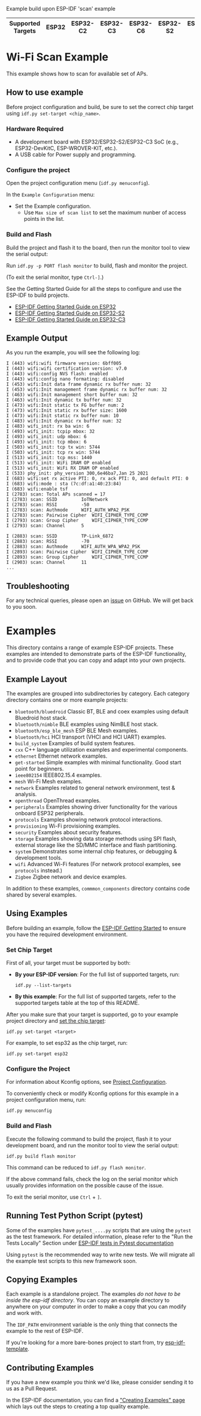 Example build upon ESP-IDF 'scan' example

| Supported Targets | ESP32 | ESP32-C2 | ESP32-C3 | ESP32-C6 | ESP32-S2 | ESP32-S3 |
| ----------------- | ----- | -------- | -------- | -------- | -------- | -------- |

# Wi-Fi Scan Example
This example shows how to scan for available set of APs.

## How to use example
Before project configuration and build, be sure to set the correct chip target using `idf.py set-target <chip_name>`.

### Hardware Required
* A development board with ESP32/ESP32-S2/ESP32-C3 SoC (e.g., ESP32-DevKitC, ESP-WROVER-KIT, etc.).
* A USB cable for Power supply and programming.

### Configure the project

Open the project configuration menu (`idf.py menuconfig`).

In the `Example Configuration` menu:

* Set the Example configuration.
    * Use `Max size of scan list` to set the maximum nunber of access points in the list.

### Build and Flash

Build the project and flash it to the board, then run the monitor tool to view the serial output:

Run `idf.py -p PORT flash monitor` to build, flash and monitor the project.

(To exit the serial monitor, type ``Ctrl-]``.)

See the Getting Started Guide for all the steps to configure and use the ESP-IDF to build projects.

* [ESP-IDF Getting Started Guide on ESP32](https://docs.espressif.com/projects/esp-idf/en/latest/esp32/get-started/index.html)
* [ESP-IDF Getting Started Guide on ESP32-S2](https://docs.espressif.com/projects/esp-idf/en/latest/esp32s2/get-started/index.html)
* [ESP-IDF Getting Started Guide on ESP32-C3](https://docs.espressif.com/projects/esp-idf/en/latest/esp32c3/get-started/index.html)

## Example Output

As you run the example, you will see the following log:

```
I (443) wifi:wifi firmware version: 6bff005
I (443) wifi:wifi certification version: v7.0
I (443) wifi:config NVS flash: enabled
I (443) wifi:config nano formating: disabled
I (453) wifi:Init data frame dynamic rx buffer num: 32
I (453) wifi:Init management frame dynamic rx buffer num: 32
I (463) wifi:Init management short buffer num: 32
I (463) wifi:Init dynamic tx buffer num: 32
I (473) wifi:Init static tx FG buffer num: 2
I (473) wifi:Init static rx buffer size: 1600
I (473) wifi:Init static rx buffer num: 10
I (483) wifi:Init dynamic rx buffer num: 32
I (483) wifi_init: rx ba win: 6
I (493) wifi_init: tcpip mbox: 32
I (493) wifi_init: udp mbox: 6
I (493) wifi_init: tcp mbox: 6
I (503) wifi_init: tcp tx win: 5744
I (503) wifi_init: tcp rx win: 5744
I (513) wifi_init: tcp mss: 1440
I (513) wifi_init: WiFi IRAM OP enabled
I (513) wifi_init: WiFi RX IRAM OP enabled
I (533) phy_init: phy_version 300,6e46ba7,Jan 25 2021
I (683) wifi:set rx active PTI: 0, rx ack PTI: 0, and default PTI: 0
I (683) wifi:mode : sta (7c:df:a1:40:23:84)
I (683) wifi:enable tsf
I (2783) scan: Total APs scanned = 17
I (2783) scan: SSID 		IoTNetwork
I (2783) scan: RSSI 		-50
I (2783) scan: Authmode 	WIFI_AUTH_WPA2_PSK
I (2783) scan: Pairwise Cipher 	WIFI_CIPHER_TYPE_CCMP
I (2793) scan: Group Cipher 	WIFI_CIPHER_TYPE_CCMP
I (2793) scan: Channel 		5

I (2883) scan: SSID 		TP-Link_6872
I (2883) scan: RSSI 		-70
I (2883) scan: Authmode 	WIFI_AUTH_WPA_WPA2_PSK
I (2893) scan: Pairwise Cipher 	WIFI_CIPHER_TYPE_CCMP
I (2893) scan: Group Cipher 	WIFI_CIPHER_TYPE_CCMP
I (2903) scan: Channel 		11
...
```

## Troubleshooting

For any technical queries, please open an [issue](https://github.com/espressif/esp-idf/issues) on GitHub. We will get back to you soon.

# Examples

This directory contains a range of example ESP-IDF projects. These examples are intended to demonstrate parts of the ESP-IDF functionality, and to provide code that you can copy and adapt into your own projects.

## Example Layout

The examples are grouped into subdirectories by category. Each category directory contains one or more example projects:

- `bluetooth/bluedroid` Classic BT, BLE and coex examples using default Bluedroid host stack.
- `bluetooth/nimble` BLE examples using NimBLE host stack.
- `bluetooth/esp_ble_mesh` ESP BLE Mesh examples.
- `bluetooth/hci` HCI transport (VHCI and HCI UART) examples.
- `build_system` Examples of build system features.
- `cxx` C++ language utilization examples and experimental components.
- `ethernet` Ethernet network examples.
- `get-started` Simple examples with minimal functionality. Good start point for beginners.
- `ieee802154` IEEE802.15.4 examples.
- `mesh` Wi-Fi Mesh examples.
- `network` Examples related to general network environment, test & analysis.
- `openthread` OpenThread examples.
- `peripherals` Examples showing driver functionality for the various onboard ESP32 peripherals.
- `protocols` Examples showing network protocol interactions.
- `provisioning` Wi-Fi provisioning examples.
- `security` Examples about security features.
- `storage` Examples showing data storage methods using SPI flash, external storage like the SD/MMC interface and flash partitioning.
- `system` Demonstrates some internal chip features, or debugging & development tools.
- `wifi` Advanced Wi-Fi features (For network protocol examples, see `protocols` instead.)
- `Zigbee` Zigbee network and device examples.

In addition to these examples, `commmon_components` directory contains code shared by several examples.

## Using Examples

Before building an example, follow the [ESP-IDF Getting Started](https://idf.espressif.com/) to ensure you have the required development environment.

### Set Chip Target

First of all, your target must be supported by both:

- **By your ESP-IDF version**: For the full list of supported targets, run:
  ```
  idf.py --list-targets
  ```
- **By this example**: For the full list of supported targets,  refer to the supported targets table at the top of this README.

After you make sure that your target is supported, go to your example project directory and [set the chip target](https://docs.espressif.com/projects/esp-idf/en/latest/api-guides/tools/idf-py.html#select-the-target-chip-set-target):

```
idf.py set-target <target>
```

For example, to set esp32 as the chip target, run:

```
idf.py set-target esp32
```


### Configure the Project

For information about Kconfig options, see [Project Configuration](https://docs.espressif.com/projects/esp-idf/en/latest/api-reference/kconfig.html).

To conveniently check or modify Kconfig options for this example in a project configuration menu, run:

```
idf.py menuconfig
```


### Build and Flash

Execute the following command to build the project, flash it to your development board, and run the monitor tool to view the serial output:

```
idf.py build flash monitor
```

This command can be reduced to `idf.py flash monitor`.

If the above command fails, check the log on the serial monitor which usually provides information on the possible cause of the issue.

To exit the serial monitor, use `Ctrl` + `]`.


## Running Test Python Script (pytest)

Some of the examples have `pytest_....py` scripts that are using the `pytest` as the test framework. For detailed information, please refer to the "Run the Tests Locally" Section under [ESP-IDF tests in Pytest documentation](../docs/en/contribute/esp-idf-tests-with-pytest.rst)

Using `pytest` is the recommended way to write new tests. We will migrate all the example test scripts to this new framework soon.

## Copying Examples

Each example is a standalone project. The examples _do not have to be inside the esp-idf directory_. You can copy an example directory to anywhere on your computer in order to make a copy that you can modify and work with.

The `IDF_PATH` environment variable is the only thing that connects the example to the rest of ESP-IDF.

If you're looking for a more bare-bones project to start from, try [esp-idf-template](https://github.com/espressif/esp-idf-template).

## Contributing Examples

If you have a new example you think we'd like, please consider sending it to us as a Pull Request.

In the ESP-IDF documentation, you can find a ["Creating Examples" page](../docs/en/contribute/creating-examples.rst) which lays out the steps to creating a top quality example.
